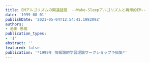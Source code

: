 ```yaml
---
title: EMアルゴリズムの関連話題  --Wake-Sleepアルゴリズムと再帰的EM--
date: '1999-08-01'
publishDate: '2021-05-04T12:54:41.198209Z'
authors:
- 池田 思朗
publication_types:
- '1'
abstract: ''
featured: false
publication: '*1999年 情報論的学習理論ワークショップ予稿集*'
---
```

